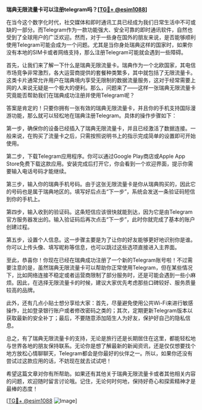 **瑞典无限流量卡可以注册telegram吗？[[TG💪+ @esim1088](https://t.me/s/esim1088)]**

在当今这个数字化时代，社交媒体和即时通讯工具已经成为我们日常生活中不可或缺的一部分。而Telegram作为一款功能强大、安全可靠的即时通讯软件，自然也受到了全球用户的广泛欢迎。然而，对于一些身在国外的朋友来说，是否能够顺利使用Telegram可能会成为一个问题。尤其是当你身处瑞典这样的国家时，如果你没有本地的SIM卡或者网络支持，那么注册Telegram可能就会遇到一些障碍。

首先，让我们来了解一下什么是瑞典无限流量卡。瑞典作为一个北欧国家，其电信市场竞争非常激烈，各大运营商提供的套餐种类繁多，其中就包括了无限流量卡。这类卡片通常允许用户在瑞典境内享受无限制的数据流量服务，这对于经常需要上网的人来说无疑是一个极大的便利。那么，问题来了——这样一张瑞典无限流量卡究竟能否帮助我们在瑞典成功注册并使用Telegram呢？

答案是肯定的！只要你拥有一张有效的瑞典无限流量卡，并且你的手机支持国际漫游功能，那么就可以轻松地在瑞典注册Telegram。具体的操作步骤如下：

第一步，确保你的设备已经插入了瑞典无限流量卡，并且已经激活了数据连接。一般来说，在购买了流量卡之后，只需按照说明书上的指示完成简单的设置即可开始使用。

第二步，下载Telegram应用程序。你可以通过Google Play商店或Apple App Store免费下载这款应用。安装完成后打开它，你会看到一个欢迎界面，提示你需要输入电话号码才能继续。

第三步，输入你的瑞典手机号码。由于这张无限流量卡是你从瑞典购买的，因此它的号码也是属于瑞典地区的。填写好后点击“下一步”，系统会发送一条验证码短信到你的手机上。

第四步，输入收到的验证码。这条短信应该很快就能到达，因为它是由Telegram官方服务器发出的。输入验证码后再次点击“下一步”，此时你就完成了基本的账户创建过程。

第五步，设置个人信息。这一步骤主要是为了让你的好友能够更好地识别你是谁。你可以上传头像、填写昵称等信息，也可以跳过这些选项直接进入主界面。

至此，恭喜你！你现在已经在瑞典成功注册了一个新的Telegram账号啦！不过需要注意的是，虽然瑞典无限流量卡可以帮助你正常使用Telegram，但在某些情况下，比如网络连接不稳定或者运营商限制了部分服务时，还是可能会遇到一些小麻烦。因此，在选择无限流量卡的时候，建议大家优先考虑那些口碑较好、服务质量较高的品牌。

此外，还有几点小贴士想分享给大家：首先，尽量避免使用公共Wi-Fi来进行敏感操作，比如登录银行账户或者修改密码之类的；其次，定期更新Telegram版本以获取最新的安全补丁；最后，不要随意添加陌生人为好友，保护好自己的隐私信息。

总之，有了瑞典无限流量卡的支持，无论是旅行还是长期居住在这里，都能轻松地与世界各地的朋友保持联系。无论你是想了解最新的新闻资讯，还是仅仅想要找个地方放松心情聊聊天，Telegram都会是你最好的伙伴之一。所以，如果你还没有尝试过这款应用的话，不妨现在就去试试吧！

希望这篇文章对你有所帮助。如果还有其他关于瑞典无限流量卡或者其他相关内容的问题，欢迎随时留言讨论哦。记住，无论何时何地，保持好奇心和探索精神才是最棒的态度！

[[TG💪+ @esim1088](https://t.me/s/esim1088) ![Image](https://i.postimg.cc/4NQfJmqS/Snipaste-2025-05-13-00-14-12.png)]